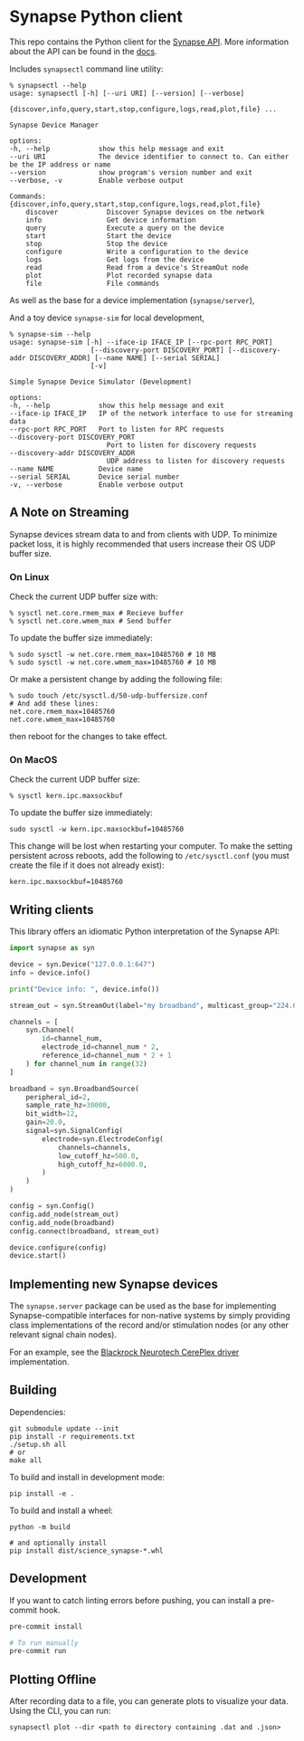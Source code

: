 # Synapse Python client

This repo contains the Python client for the [Synapse API](https://science.xyz/technologies/synapse). More information about the API can be found in the [docs](https://science.xyz/docs/d/synapse/index).

Includes `synapsectl` command line utility:

    % synapsectl --help
    usage: synapsectl [-h] [--uri URI] [--version] [--verbose]
                    {discover,info,query,start,stop,configure,logs,read,plot,file} ...

    Synapse Device Manager

    options:
    -h, --help            show this help message and exit
    --uri URI             The device identifier to connect to. Can either be the IP address or name
    --version             show program's version number and exit
    --verbose, -v         Enable verbose output

    Commands:
    {discover,info,query,start,stop,configure,logs,read,plot,file}
        discover            Discover Synapse devices on the network
        info                Get device information
        query               Execute a query on the device
        start               Start the device
        stop                Stop the device
        configure           Write a configuration to the device
        logs                Get logs from the device
        read                Read from a device's StreamOut node
        plot                Plot recorded synapse data
        file                File commands

As well as the base for a device implementation (`synapse/server`),

And a toy device `synapse-sim` for local development,

    % synapse-sim --help
    usage: synapse-sim [-h] --iface-ip IFACE_IP [--rpc-port RPC_PORT]
                        [--discovery-port DISCOVERY_PORT] [--discovery-addr DISCOVERY_ADDR] [--name NAME] [--serial SERIAL]
                        [-v]

    Simple Synapse Device Simulator (Development)

    options:
    -h, --help            show this help message and exit
    --iface-ip IFACE_IP   IP of the network interface to use for streaming data
    --rpc-port RPC_PORT   Port to listen for RPC requests
    --discovery-port DISCOVERY_PORT
                            Port to listen for discovery requests
    --discovery-addr DISCOVERY_ADDR
                            UDP address to listen for discovery requests
    --name NAME           Device name
    --serial SERIAL       Device serial number
    -v, --verbose         Enable verbose output

## A Note on Streaming

Synapse devices stream data to and from clients with UDP. To minimize packet loss, it is highly recommended that users increase their OS UDP buffer size.

### On Linux

Check the current UDP buffer size with:

```
% sysctl net.core.rmem_max # Recieve buffer
% sysctl net.core.wmem_max # Send buffer
```

To update the buffer size immediately:

```
% sudo sysctl -w net.core.rmem_max=10485760 # 10 MB
% sudo sysctl -w net.core.wmem_max=10485760 # 10 MB
```

Or make a persistent change by adding the following file:

```
% sudo touch /etc/sysctl.d/50-udp-buffersize.conf
# And add these lines:
net.core.rmem_max=10485760
net.core.wmem_max=10485760
```

then reboot for the changes to take effect.

### On MacOS

Check the current UDP buffer size:

```
% sysctl kern.ipc.maxsockbuf
```

To update the buffer size immediately:

```
sudo sysctl -w kern.ipc.maxsockbuf=10485760
```
This change will be lost when restarting your computer. To make the setting persistent across reboots, add the following to `/etc/sysctl.conf` (you must create the file if it does not already exist):

```
kern.ipc.maxsockbuf=10485760
```

## Writing clients

This library offers an idiomatic Python interpretation of the Synapse API:

```python
import synapse as syn

device = syn.Device("127.0.0.1:647")
info = device.info()

print("Device info: ", device.info())

stream_out = syn.StreamOut(label="my broadband", multicast_group="224.0.0.1")

channels = [
    syn.Channel(
        id=channel_num,
        electrode_id=channel_num * 2,
        reference_id=channel_num * 2 + 1
    ) for channel_num in range(32)
]

broadband = syn.BroadbandSource(
    peripheral_id=2,
    sample_rate_hz=30000,
    bit_width=12,
    gain=20.0,
    signal=syn.SignalConfig(
        electrode=syn.ElectrodeConfig(
            channels=channels,
            low_cutoff_hz=500.0,
            high_cutoff_hz=6000.0,
        )
    )
)

config = syn.Config()
config.add_node(stream_out)
config.add_node(broadband)
config.connect(broadband, stream_out)

device.configure(config)
device.start()
```

## Implementing new Synapse devices

The `synapse.server` package can be used as the base for implementing Synapse-compatible interfaces for non-native systems by simply providing class implementations of the record and/or stimulation nodes (or any other relevant signal chain nodes).

For an example, see the [Blackrock Neurotech CerePlex driver](https://github.com/sciencecorp/synapse-cereplex-driver) implementation.

## Building

Dependencies:

    git submodule update --init
    pip install -r requirements.txt
    ./setup.sh all
    # or
    make all

To build and install in development mode:

    pip install -e .

To build and install a wheel:

    python -m build

    # and optionally install
    pip install dist/science_synapse-*.whl

## Development

If you want to catch linting errors before pushing, you can install a pre-commit hook.

```bash
pre-commit install

# To run manually
pre-commit run
```

## Plotting Offline

After recording data to a file, you can generate plots to visualize your data. Using the CLI, you can run:

```
synapsectl plot --dir <path to directory containing .dat and .json>
```
